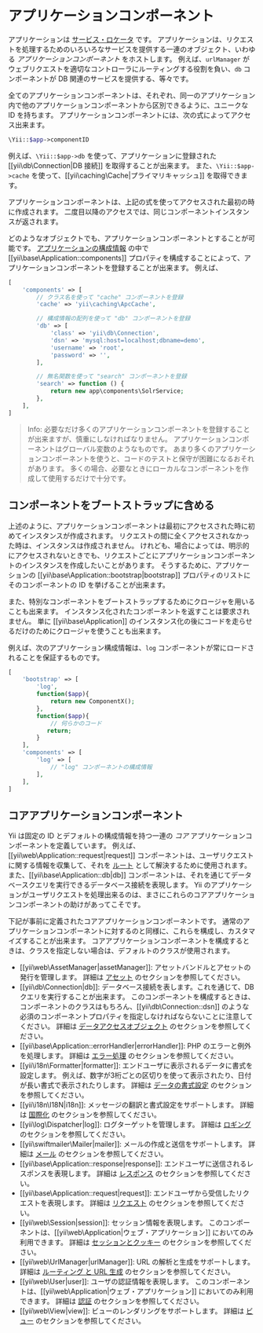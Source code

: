 アプリケーションコンポーネント
==============================

アプリケーションは [サービス・ロケータ](concept-service-locator.md) です。
アプリケーションは、リクエストを処理するためのいろいろなサービスを提供する一連のオブジェクト、いわゆる *アプリケーションコンポーネント* をホストします。
例えば、`urlManager` がウェブリクエストを適切なコントローラにルーティングする役割を負い、`db` コンポーネントが DB 関連のサービスを提供する、等々です。

全てのアプリケーションコンポーネントは、それぞれ、同一のアプリケーション内で他のアプリケーションコンポーネントから区別できるように、ユニークな ID を持ちます。
アプリケーションコンポーネントには、次の式によってアクセス出来ます。

```php
\Yii::$app->componentID
```

例えば、`\Yii::$app->db` を使って、アプリケーションに登録された [[yii\db\Connection|DB 接続]] を取得することが出来ます。
また、`\Yii::$app->cache` を使って、[[yii\caching\Cache|プライマリキャッシュ]] を取得できます。

アプリケーションコンポーネントは、上記の式を使ってアクセスされた最初の時に作成されます。
二度目以降のアクセスでは、同じコンポーネントインスタンスが返されます。

どのようなオブジェクトでも、アプリケーションコンポーネントとすることが可能です。
[アプリケーションの構成情報](structure-applications.md#application-configurations) の中で [[yii\base\Application::components]] プロパティを構成することによって、アプリケーションコンポーネントを登録することが出来ます。
例えば、

```php
[
    'components' => [
        // クラス名を使って "cache" コンポーネントを登録
        'cache' => 'yii\caching\ApcCache',

        // 構成情報の配列を使って "db" コンポーネントを登録
        'db' => [
            'class' => 'yii\db\Connection',
            'dsn' => 'mysql:host=localhost;dbname=demo',
            'username' => 'root',
            'password' => '',
        ],

        // 無名関数を使って "search" コンポーネントを登録
        'search' => function () {
            return new app\components\SolrService;
        },
    ],
]
```

> Info: 必要なだけ多くのアプリケーションコンポーネントを登録することが出来ますが、慎重にしなければなりません。
  アプリケーションコンポーネントはグローバル変数のようなものです。
  あまり多くのアプリケーションコンポーネントを使うと、コードのテストと保守が困難になるおそれがあります。
  多くの場合、必要なときにローカルなコンポーネントを作成して使用するだけで十分です。


## コンポーネントをブートストラップに含める <span id="bootstrapping-components"></span>

上述のように、アプリケーションコンポーネントは最初にアクセスされた時に初めてインスタンスが作成されます。
リクエストの間に全くアクセスされなかった時は、インスタンスは作成されません。
けれども、場合によっては、明示的にアクセスされないときでも、リクエストごとにアプリケーションコンポーネントのインスタンスを作成したいことがあります。
そうするために、アプリケーションの [[yii\base\Application::bootstrap|bootstrap]] プロパティのリストにそのコンポーネントの ID を挙げることが出来ます。

また、特別なコンポーネントをブートストラップするためにクロージャを用いることも出来ます。
インスタンス化されたコンポーネントを返すことは要求されません。
単に [[yii\base\Application]] のインスタンス化の後にコードを走らせるだけのためにクロージャを使うことも出来ます。

例えば、次のアプリケーション構成情報は、`log` コンポーネントが常にロードされることを保証するものです。

```php
[
    'bootstrap' => [
        'log',
        function($app){
            return new ComponentX();
        },
        function($app){
            // 何らかのコード
           return;
        }
    ],
    'components' => [
        'log' => [
            // "log" コンポーネントの構成情報
        ],
    ],
]
```


## コアアプリケーションコンポーネント <span id="core-application-components"></span>

Yii は固定の ID とデフォルトの構成情報を持つ一連の *コア* アプリケーションコンポーネントを定義しています。
例えば、[[yii\web\Application::request|request]] コンポーネントは、ユーザリクエストに関する情報を収集して、それを [ルート](runtime-routing.md) として解決するために使用されます。
また、[[yii\base\Application::db|db]] コンポーネントは、それを通じてデータベースクエリを実行できるデータベース接続を表現します。
Yii のアプリケーションがユーザリクエストを処理出来るのは、まさにこれらのコアアプリケーションコンポーネントの助けがあってこそです。

下記が事前に定義されたコアアプリケーションコンポーネントです。
通常のアプリケーションコンポーネントに対するのと同様に、これらを構成し、カスタマイズすることが出来ます。
コアアプリケーションコンポーネントを構成するときは、クラスを指定しない場合は、デフォルトのクラスが使用されます。

* [[yii\web\AssetManager|assetManager]]: アセットバンドルとアセットの発行を管理します。
  詳細は [アセット](structure-assets.md) のセクションを参照してください。
* [[yii\db\Connection|db]]: データベース接続を表します。これを通じて、DB クエリを実行することが出来ます。
  このコンポーネントを構成するときは、コンポーネントのクラスはもちろん、[[yii\db\Connection::dsn]] のような必須のコンポーネントプロパティを指定しなければならないことに注意してください。
  詳細は [データアクセスオブジェクト](db-dao.md) のセクションを参照してください。
* [[yii\base\Application::errorHandler|errorHandler]]: PHP のエラーと例外を処理します。
  詳細は [エラー処理](runtime-handling-errors.md) のセクションを参照してください。
* [[yii\i18n\Formatter|formatter]]: エンドユーザに表示されるデータに書式を設定します。
  例えば、数字が3桁ごとの区切りを使って表示されたり、日付が長い書式で表示されたりします。
  詳細は [データの書式設定](output-formatting.md) のセクションを参照してください。
* [[yii\i18n\I18N|i18n]]: メッセージの翻訳と書式設定をサポートします。
  詳細は [国際化](tutorial-i18n.md) のセクションを参照してください。
* [[yii\log\Dispatcher|log]]: ログターゲットを管理します。
  詳細は [ロギング](runtime-logging.md) のセクションを参照してください。
* [[yii\swiftmailer\Mailer|mailer]]: メールの作成と送信をサポートします。
  詳細は [メール](tutorial-mailing.md) のセクションを参照してください。
* [[yii\base\Application::response|response]]: エンドユーザに送信されるレスポンスを表現します。
  詳細は [レスポンス](runtime-responses.md) のセクションを参照してください。
* [[yii\base\Application::request|request]]: エンドユーザから受信したリクエストを表現します。
  詳細は [リクエスト](runtime-requests.md) のセクションを参照してください。
* [[yii\web\Session|session]]: セッション情報を表現します。
  このコンポーネントは、[[yii\web\Application|ウェブ・アプリケーション]] においてのみ利用できます。
  詳細は [セッションとクッキー](runtime-sessions-cookies.md) のセクションを参照してください。
* [[yii\web\UrlManager|urlManager]]: URL の解析と生成をサポートします。
  詳細は [ルーティング と URL 生成](runtime-routing.md) のセクションを参照してください。
* [[yii\web\User|user]]: ユーザの認証情報を表現します。
  このコンポーネントは、[[yii\web\Application|ウェブ・アプリケーション]] においてのみ利用できます。
  詳細は [認証](security-authentication.md) のセクションを参照してください。
* [[yii\web\View|view]]: ビューのレンダリングをサポートします。
  詳細は [ビュー](structure-views.md) のセクションを参照してください。
